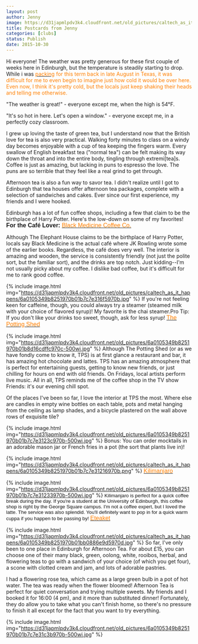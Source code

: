 ```yaml
---
layout: post
author: Jenny
image: https://d31japmlpdv3k4.cloudfront.net/old_pictures/caltech_as_it_happens/6a0105349b8251970b01b8d16d7085970c.jpg
title: Postcards from Jenny
categories: [clubs]
status: Publish
date: 2015-10-30
---
```


Hi everyone!
The weather was pretty generous for these first couple of weeks here in Edinburgh, but the temperature is steadily starting to drop. While i was <span style="color: #ff7f00;"><a href="https://caltech.typepad.com/caltech_as_it_happens/2015/09/final-the-post-where-im-about-to-become-a-pretentious-study-abroad-kid.html" target="_blank"><span style="color: #ff7f00;">packing</a> for this term back in late August in Texas, it was difficult for me to even begin to imagine just how cold it would be over here. Even now, I think it's pretty cold, but the locals just keep shaking their heads and telling me otherwise.

"The weather is great!" - everyone except me, when the high is 54°F.

"It's so hot in here. Let's open a window." - everyone except me, in a perfectly cozy classroom.

I grew up loving the taste of green tea, but I understand now that the British love for tea is also very practical. Walking forty minutes to class on a windy day becomes enjoyable with a cup of tea keeping the fingers warm. Every swallow of English breakfast tea ("normal tea") can be felt making its way down the throat and into the entire body, tingling through extremi[tea]s. Coffee is just as amazing, but lacking in puns to espresso the love. The puns are so terrible that they feel like a real grind to get through.

Afternoon tea is also a fun way to savor tea. I didn't realize until I got to Edinburgh that tea houses offer afternoon tea packages, complete with a selection of sandwiches and cakes. Ever since our first experience, my friends and I were hooked.

Edinburgh has a lot of fun coffee shops, including a few that claim to be the birthplace of Harry Potter. Here's the low-down on some of my favorites!
<span style="font-family: arial, helvetica, sans-serif; font-size: 12pt;">**For the Café Lover:**
<span style="font-family: arial, helvetica, sans-serif; font-size: 12pt;"><a href="https://www.blackmed.co.uk/" target="_blank"><span style="color: #ff7f00;">Black Medicine Coffee Co.</a>

Although The Elephant House claims to be the birthplace of Harry Potter, locals say Black Medicine is the actual café where JK Rowling wrote some of the earlier books. Regardless, the café does very well. The interior is amazing and wooden, the service is consistently friendly (not just the polite sort, but the familiar sort), and the drinks are top notch. Just kidding--I'm not usually picky about my coffee. I dislike bad coffee, but it's difficult for me to rank good coffee.


{% include image.html img="https://d31japmlpdv3k4.cloudfront.net/old_pictures/caltech_as_it_happens/6a0105349b8251970b01b7c7e316f5970b.jpg" %}
If you're not feeling keen for caffeine, though, you could always try a steamer (steamed milk with your choice of flavored syrup)! My favorite is the chai steamer.Pro Tip: If you don't like your drinks too sweet, though, ask for less syrup!
<span style="color: #ff7f00; font-family: arial, helvetica, sans-serif; font-size: 12pt;"><a href="https://www.thepottingshededinburgh.co.uk/" target="_blank"><span style="color: #ff7f00;">The Potting Shed</a>


{% include image.html img="https://d31japmlpdv3k4.cloudfront.net/old_pictures/6a0105349b8251970b01b8d16cdffc970c-500wi.jpg" %}
Although The Potting Shed (or as we have fondly come to know it, TPS) is at first glance a restaurant and bar, it has amazing hot chocolate and lattes. TPS has an amazing atmosphere that is perfect for entertaining guests, getting to know new friends, or just chilling for hours on end with old friends. On Fridays, local artists perform live music. All in all, TPS reminds me of the coffee shop in the TV show Friends: it's our evening chill spot.

Of the places I've been so far, I love the interior at TPS the most. Where else are candles in empty wine bottles on each table, pots and metal hanging from the ceiling as lamp shades, and a bicycle plastered on the wall above rows of exquisite tile?


{% include image.html img="https://d31japmlpdv3k4.cloudfront.net/old_pictures/6a0105349b8251970b01b7c7e3123c970b-500wi.jpg" %}
Bonus: You can order mocktails in an adorable mason jar or French fries in a pot (the sort that plants live in)!


{% include image.html img="https://d31japmlpdv3k4.cloudfront.net/old_pictures/caltech_as_it_happens/6a0105349b8251970b01b7c7e31216970b.png" %}
<a href="https://edinburghcoffeelovers.blogspot.co.uk/2015/02/kilimanjaro.html" target="_blank"><span style="font-family: arial, helvetica, sans-serif; color: #ff7f00; font-size: 12pt;">Kilimanjaro</a>


{% include image.html img="https://d31japmlpdv3k4.cloudfront.net/old_pictures/6a0105349b8251970b01b7c7e31233970b-500wi.jpg" %}
<span style="font-family: arial, helvetica, sans-serif; color: #111111; font-size: 10pt;">Kilimanjaro is perfect for a quick coffee break during the day. If you're a student at the University of Edinburgh, this coffee shop is right by the George Square campus. I'm not a coffee expert, but I loved the latte. The service was also splendid. You'll definitely want to pop in for a quick warm cuppa if you happen to be passing by!
<span style="font-family: arial, helvetica, sans-serif; font-size: 12pt;"><a href="https://www.eteaket.co.uk/tea-room-afternoon-tea-edinburgh/menus/" target="_blank"><span style="color: #ff7f00;">Eteaket</a>


{% include image.html img="https://d31japmlpdv3k4.cloudfront.net/old_pictures/caltech_as_it_happens/6a0105349b8251970b01bb0886e9d5970d.jpg" %}
So far, I've only been to one place in Edinburgh for Afternoon Tea. For about £15, you can choose one of their many black, green, oolong, white, rooibos, herbal, and flowering teas to go with a sandwich of your choice (of which you get four), a scone with clotted cream and jam, and lots of adorable pastries.

I had a flowering rose tea, which came as a large green bulb in a pot of hot water. The tea was ready when the flower bloomed!
Afternoon Tea is perfect for quiet conversation and trying multiple sweets. My friends and I booked it for 16:00 (4 pm), and it more than substituted dinner! Fortunately, they do allow you to take what you can't finish home, so there's no pressure to finish it all except for the fact that you want to try everything.


{% include image.html img="https://d31japmlpdv3k4.cloudfront.net/old_pictures/6a0105349b8251970b01b7c7e31c3b970b-500wi.jpg" %}
